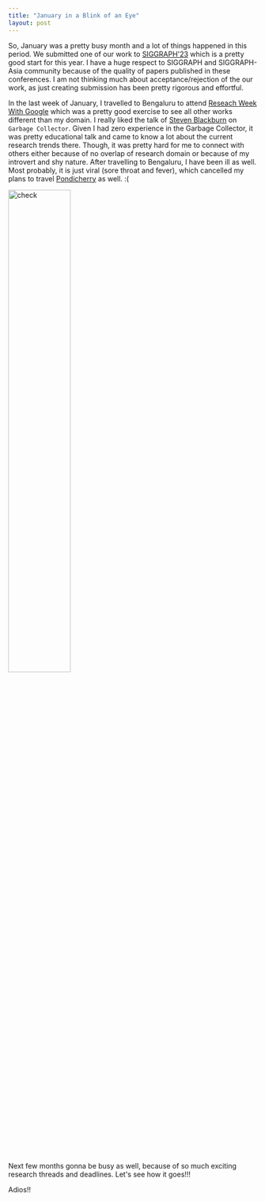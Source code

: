 ```yaml
---
title: "January in a Blink of an Eye"
layout: post
---
```


So, January was a pretty busy month and a lot of things happened in this period. We submitted one of our work to [SIGGRAPH'23](https://s2023.siggraph.org) which is a pretty good start for this year. I have a huge respect to SIGGRAPH and SIGGRAPH-Asia community because of the quality of papers published in these conferences. I am not thinking much about acceptance/rejection of the our work, as just creating submission has been pretty rigorous and effortful.


In the last week of January, I travelled to Bengaluru to attend [Reseach Week With Google](https://sites.google.com/view/researchweek2023/home) which was a pretty good exercise to see all other works different than my domain. I really liked the talk of [Steven Blackburn](https://users.cecs.anu.edu.au/~steveb/) on `Garbage Collector`. Given I had zero experience in the Garbage Collector, it was pretty educational talk and came to know a lot about the current research trends there. Though, it was pretty hard for me to connect with others either because of no overlap of research domain or because of my introvert and shy nature. After travelling to Bengaluru, I have been ill as well. Most probably, it is just viral (sore throat and fever), which cancelled my plans to travel [Pondicherry](https://en.wikipedia.org/wiki/Pondicherry) as well. :( 

<img src="assets/images/research_week.png" alt="check" width=50% height=50%> 

Next few months gonna be busy as well, because of so much exciting research threads and deadlines. Let's see how it goes!!!

Adios!!
